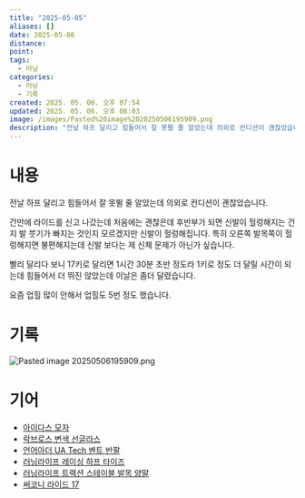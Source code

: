 ```yaml
---
title: "2025-05-05"
aliases: []
date: 2025-05-06
distance:
point:
tags:
  - 러닝
categories:
  - 러닝
  - 기록
created: 2025. 05. 06. 오후 07:54
updated: 2025. 05. 06. 오후 08:03
image: /images/Pasted%20image%2020250506195909.png
description: "전날 하프 달리고 힘들어서 잘 못뛸 줄 알았는데 의외로 컨디션이 괜찮았습니다. 간만에 라이드를 신고 나갔는데 처음에는 괜찮은데 후반부가 되면 신발이 헐렁해지는 건지 발 붓기가 빠지는 것인지 모르겠지만 신발이 헐렁해집니다. 특히 오른쪽 발목쪽이 헐렁해지면 불편해지는데 신발 보다는 제 신체"
---
```


# 내용

전날 하프 달리고 힘들어서 잘 못뛸 줄 알았는데 의외로 컨디션이 괜찮았습니다.

간만에 라이드를 신고 나갔는데 처음에는 괜찮은데 후반부가 되면 신발이 헐렁해지는 건지 발 붓기가 빠지는 것인지 모르겠지만 신발이 헐렁해집니다. 특히 오른쪽 발목쪽이 헐렁해지면 불편해지는데 신발 보다는 제 신체 문제가 아닌가 싶습니다.

빨리 달리다 보니 17키로 달리면 1시간 30분 초반 정도라 1키로 정도 더 달릴 시간이 되는데 힘들어서 더 뛰진 않았는데 이날은 좀더 달렸습니다.

요즘 업힐 많이 안해서 업힐도 5번 정도 했습니다.

# 기록

![Pasted image 20250506195909.png](/images/Pasted%20image%2020250506195909.png)

# 기어

- [아이다스 모자](/posts/아이다스-모자)
- [락브로스 변색 선글라스](/posts/락브로스-변색-선글라스)
- [언어아더 UA Tech 벤트 반팔](/posts/언어아더-ua-tech-벤트-반팔)
- [러닝라이프 레이싱 하프 타이즈](/posts/러닝라이프-레이싱-하프-타이즈)
- [러닝라이프 트랙션 스테이블 발목 양말](/posts/러닝라이프-트랙션-스테이블-발목-양말)
- [써코니 라이드 17](/posts/써코니-라이드-17)
